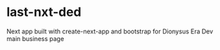 # last-nxt-ded
Next app built with create-next-app and bootstrap for Dionysus Era Dev main business page
